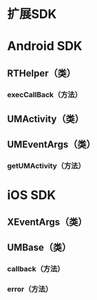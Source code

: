 # 扩展SDK



# Android SDK



## RTHelper（类）

### execCallBack（方法）



## UMActivity（类）



## UMEventArgs（类）

### getUMActivity（方法）



# iOS SDK



## XEventArgs（类）



## UMBase（类）

### callback（方法）

### error（方法）
